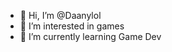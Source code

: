 - 👋 Hi, I’m @Daanylol
- 👀 I’m interested in games
- 🌱 I’m currently learning Game Dev


<!---
Daanylol/Daanylol is a ✨ special ✨ repository because its `README.md` (this file) appears on your GitHub profile.
You can click the Preview link to take a look at your changes.
--->
